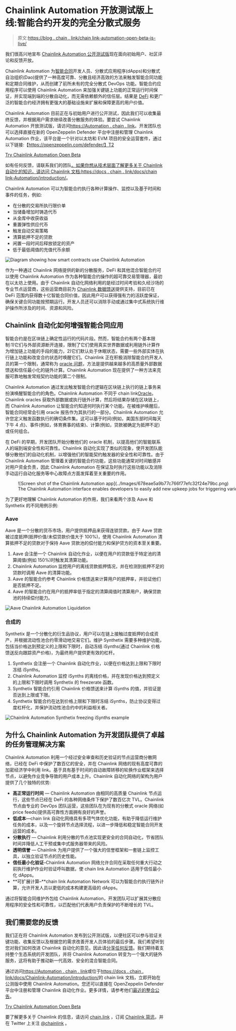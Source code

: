 # Chainlink Automation 开放测试版上线:智能合约开发的完全分散式服务

> 原文:[https://blog . chain . link/chain link-automation-open-beta-is-live/](https://blog.chain.link/chainlink-automation-open-beta-is-live/)

我们很高兴地宣布 [Chainlink Automation 公开测试版](https://automation.chain.link/)现在面向初始用户、社区评论和反馈开放。

Chainlink Automation 为[智能合同](https://chain.link/education/smart-contracts)开发人员、分散式应用程序(dApps)和分散式自治组织(Dao)提供了一种高度可靠、分散且经济高效的方法来触发智能合同功能和定期合同维护，从而创建了前所未有的完全分散式 DevOps 功能。智能合约应用程序可以使用 Chainlink Automation 来加强关键链上功能的正常运行时间保证，并实现端到端的分散自动化，而无需依赖额外的信任层。结果是 [DeFi](https://chain.link/education/defi) 和更广泛的智能合约经济拥有更强大的基础设施来扩展和保障更高的用户价值。

Chainlink Automation 目前正在与初始用户进行公开测试，因此我们可以收集最终反馈，并根据用户需求继续改善分散服务的体验。要尝试 Chainlink Automation 开放测试版，请访问[https://Automation . chain . link](https://automation.chain.link/)。开发团队也可以选择直接在新的 OpenZeppelin Defender 平台中注册和管理 Chainlink Automation 作业，该平台是一个针对以太坊和 EVM 项目的安全运营套件，通过以下链接:【https://openzeppelin.com/defender/】T2

[Try Chainlink Automation Open Beta](https://automation.chain.link/)

如有任何反馈，请联系我们的团队[。如果你想从技术层面了解更多关于 Chainlink 自动化的知识，请访问 Chainlink 文档:](https://chainlinkcommunity.typeform.com/to/OYQO67EF?page=announcement)[https://docs . chain . link/docs/chain link-Automation/introduction/](https://docs.chain.link/docs/chainlink-automation/introduction/)。

Chainlink Automation 可以为智能合约执行各种计算操作、监控以及基于时间和事件的任务，例如:

*   在分散的交易所执行限价单
*   当储备增加时铸造代币
*   从金库中收获收益
*   重置弹性供应代币
*   触发自动交易策略
*   清算抵押不足的贷款
*   闲置一段时间后释放锁定的资产
*   低于最低阈值的充值代币余额

![Diagram showing how smart contracts use Chainlink Automation](../Images/b9a35f7767f92f42e0bc83f74fbd3ebd.png)

作为一种通过 Chainlink 网络提供的新的分散服务，DeFi 和其他混合智能合约可以使用 Chainlink Automation 作为各种智能合约操作的超可靠交易管理器，最初在以太坊上使用。由于 Chainlink 自动化网络利用的是经过时间考验和久经沙场的专业节点运营商，这些运营商目前为 [Chainlink 数据馈送](https://data.chain.link/)提供支持，目前已在 DeFi 范围内获得数十亿智能合同价值，因此用户可以获得强有力的活跃度保证，确保关键合同功能按预期运行。开发人员还可以消除手动或通过集中式系统执行维护操作所涉及的时间、资源和风险。

## Chainlink 自动化如何增强智能合同应用

智能合约是在区块链上确定性运行的代码片段。然而，智能合约有两个基本限制:1)它们与外部资源断开连接，限制了它们使用真实世界数据或利用链外计算作为增加链上功能的手段的能力，2)它们默认处于休眠状态，需要一些外部实体在执行链上功能和改变合约状态时唤醒它们。Chainlink 正在积极消除智能合约开发人员的第一个限制，通常称为 [oracle 问题](https://blog.chain.link/what-is-the-blockchain-oracle-problem/)，方法是提供越来越多的高质量外部数据馈送和信任最小化的链外计算。Chainlink Automation 现在提供了一种方法来克服可靠地触发常规契约功能的第二个限制。

Chainlink Automation 通过发出触发智能合约逻辑在区块链上执行的链上事务来扮演唤醒智能合约的角色。Chainlink Automation 不同于 chain link[Oracle](https://chain.link/education/blockchain-oracles)。Chainlink oracles 获取外部数据或执行链外计算，然后将结果存储在区块链上，而 Chainlink Automation 让智能合约知道何时执行某个功能。在被维护唤醒后，智能合同经常会引用 oracle 报告作为其执行的一部分。Chainlink Automation 允许您定义触发函数执行的确切条件集。这可以基于时间(例如，美国东部时间每天下午 4 点)、事件(例如，体育赛事的结束)、计算(例如，贷款被确定为抵押不足)或任何组合。

在 DeFi 的早期，开发团队开始分散他们的 oracle 机制，以提高他们的智能联系人的端到端安全性和可靠性。Chainlink 自动化实现了类似的现象，使开发团队能够分散他们的自动化机制，以增强他们的智能契约触发器的安全性和可靠性。由于 Chainlink Automation 管理着关键的智能合约功能，这些功能通常对时间敏感并对用户资金负责，因此 Chainlink Automation 在保证及时执行这些功能以及消除手动运行自动化服务等中心故障点方面发挥着至关重要的作用。

<figure id="attachment_4630" aria-describedby="caption-attachment-4630" style="width: 1024px" class="wp-caption aligncenter">![Screen shot of the Chainlink Automation app](../Images/678eae5a9b77c766f77efc32f24e79bc.png)

<figcaption id="caption-attachment-4630" class="wp-caption-text">The Chainlink Automation interface enables developers to easily add new upkeep jobs for triggering various smart contract functions.</figcaption>

</figure>

为了更好地理解 Chainlink Automation 的作用，我们来看两个涉及 Aave 和 Synthetix 的不同用例示例:

### Aave

Aave 是一个分散的货币市场，用户提供抵押品来获得连锁贷款。由于 Aave 贷款被过度抵押(抵押价值/未偿贷款价值大于 100%)，使用 Chainlink Automation 清算抵押不足的贷款对于保持 Aave 贷款池的偿付能力和保护贷方的资本至关重要。

1.  Aave 会注册一个 Chainlink 自动化作业，以便在用户的贷款低于特定池的清算阈值(例如 150%)时触发其清算功能。
2.  Chainlink Automation 监控用户的离线贷款抵押情况，并在检测到抵押不足的贷款时调用 Aave 的清算功能。
3.  Aave 的智能合约参考 Chainlink 价格馈送来计算用户的抵押率，并验证他们是否抵押不足。
4.  Aave 的智能合约在用户的抵押率低于指定的清算阈值时清算用户，确保贷款池的持续偿付能力。

![Aave Chainlink Automation Liquidation](../Images/32618128fd5f1fcc4e3a15bb8d33a892.png)

### 合成的

Synthetix 是一个分散化的衍生品协议，用户可以在链上接触过度抵押的合成资产，并根据流动性池合约零滑动地交易它们。维护 Synthetix 需要多种维护功能，包括当价格达到预定义的上限和下限时，自动冻结 iSynths(通过 Chainlink 价格馈送反向跟踪资产价格)，为最终用户提供更有效的杠杆。

1.  Synthetix 会注册一个 Chainlink 自动化作业，以便在价格达到上限和下限时冻结 iSynths。
2.  Chainlink Automation 监控 iSynths 的离线价格，并在发现价格达到预定义的上限和下限时调用 Synthetix 的 freezerate 函数。
3.  Synthetix 智能合约引用 Chainlink 价格馈送来计算 iSynths 的值，并验证是否达到上限或下限。
4.  Synthetix 智能合约在达到价格上限和下限时冻结 iSynths，防止协议变得过度杠杆化，并保护流动性池合约中的利益相关者。

![Chainlink Automation Synthetix freezing iSynths example](../Images/0326ab2bdeae86ef68cb900cc4c80ef3.png)

## 为什么 Chainlink Automation 为开发团队提供了卓越的任务管理解决方案

Chainlink Automation 利用一个经过安全审查和历史验证的节点运营商分散网络，已经在 DeFi 中保护了数百亿的安全，并在 Chainlink 网络的现有高度可靠的加密经济学中利用 link。基于具有基于时间的自动故障转移的轮换作业框架来选择节点，以避免作业竞争导致的用户成本上升。Chainlink 自动化网络的架构为用户提供了几个独特的优势:

*   **高正常运行时间** — Chainlink Automation 由相同的高质量 Chainlink 节点运行，这些节点已经在 DeFi 的各种网络条件下保护了数百亿次 TVL。Chainlink 节点由专业的 DevOps 团队运营，这些团队在为现有的分散式 oracle 网络(如 price feeds)提供高可靠性方面拥有良好的声誉。
*   **低成本**—chain link 自动化网络具有多项气体优化功能，有助于降低运行维护任务的成本，以及一个旋转节点选择流程，以进一步降低和稳定智能合同开发运营的成本。
*   **分散执行** — Chainlink 利用分散的节点池实现更安全的合同自动化，节省团队时间并降低人工干预或集中式服务器带来的风险。
*   **透明信誉** — Chainlink 为用户提供了一个强大的信誉框架和一套链上监控工具，以独立验证节点的历史性能。
*   **信任最小化验证**–Chainlink Automation 网络允许合同在采取任何重大行动之前执行维护作业时验证呼叫数据，使 chain link Automation 适用于信任最小化 dApps。
*   **可扩展计算–**chain link Automation Network 可以为智能合约执行链外计算，允许开发人员以更低的成本构建更高级的 dApps。

通过将智能合同维护外包给 Chainlink Automation，开发团队可以扩展其分散应用程序的安全性和可靠性，以匹配他们代表用户负责保护的不断增长的 TVL。

## 我们需要您的反馈

我们正在将 Chainlink Automation 发布到公开测试版，以便社区可以参与验证关键功能、收集反馈以及根据您的需求改善开发人员体验的最后步骤。我们希望听到您对我们如何改进 Chainlink 自动化的意见，因此请[分享任何反馈](https://discordapp.com/invite/aSK4zew)。我们期待着支持整个生态系统的开发团队，并将 Chainlink Automation 转变为一个强大的链外服务，这将有助于推动新一代高效、安全的混合智能合同。

通过访问[https://Automation . chain . link](https://automation.chain.link/)或位于[https://docs . chain . link/docs/Chainlink-Automation/introduction/](https://docs.chain.link/docs/chainlink-automation/introduction/)的 chain link 文档，立即开始在公测版中使用 Chainlink Automation。您还可以直接在 OpenZeppelin Defender 平台中注册和管理 Chainlink 自动化作业。更多详情，请参考他们[最近的整合公告](https://blog.openzeppelin.com/developers-can-now-register-and-manage-chainlink-keeper-jobs-with-openzeppelin-defender/)。

[Try Chainlink Automation Open Beta](https://automation.chain.link/)

要了解更多关于 Chainlink 的信息，请访问 [chain.link](https://chain.link/) ，订阅 [Chainlink 简讯](https://chn.lk/newsletter)，并在 Twitter 上关注 [@chainlink](http://www.twitter.com/chainlink) 。